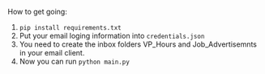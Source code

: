 How to get going:


1. ```pip install requirements.txt```
2. Put your email loging information into ```credentials.json```
3. You need to create the inbox folders VP_Hours and Job_Advertisemnts in your email client.
4. Now you can run ```python main.py```